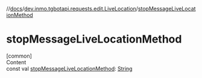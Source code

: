 //[docs](../../index.md)/[dev.inmo.tgbotapi.requests.edit.LiveLocation](index.md)/[stopMessageLiveLocationMethod](stop-message-live-location-method.md)



# stopMessageLiveLocationMethod  
[common]  
Content  
const val [stopMessageLiveLocationMethod](stop-message-live-location-method.md): [String](https://kotlinlang.org/api/latest/jvm/stdlib/kotlin/-string/index.html)  



